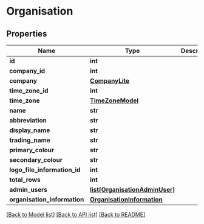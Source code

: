 # Organisation

## Properties
Name | Type | Description | Notes
------------ | ------------- | ------------- | -------------
**id** | **int** |  | [optional] 
**company_id** | **int** |  | [optional] 
**company** | [**CompanyLite**](CompanyLite.md) |  | [optional] 
**time_zone_id** | **int** |  | [optional] 
**time_zone** | [**TimeZoneModel**](TimeZoneModel.md) |  | [optional] 
**name** | **str** |  | [optional] 
**abbreviation** | **str** |  | [optional] 
**display_name** | **str** |  | [optional] 
**trading_name** | **str** |  | [optional] 
**primary_colour** | **str** |  | [optional] 
**secondary_colour** | **str** |  | [optional] 
**logo_file_information_id** | **int** |  | [optional] 
**total_rows** | **int** |  | [optional] 
**admin_users** | [**list[OrganisationAdminUser]**](OrganisationAdminUser.md) |  | [optional] 
**organisation_information** | [**OrganisationInformation**](OrganisationInformation.md) |  | [optional] 

[[Back to Model list]](../README.md#documentation-for-models) [[Back to API list]](../README.md#documentation-for-api-endpoints) [[Back to README]](../README.md)

